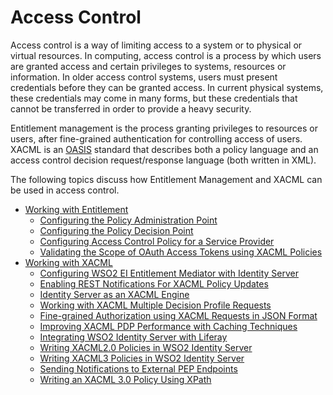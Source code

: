 # Access Control

Access control is a way of limiting access to a system or to physical or
virtual resources. In computing, access control is a process by which
users are granted access and certain privileges to systems, resources or
information. In older access control systems, users must present
credentials before they can be granted access. In current physical
systems, these credentials may come in many forms, but these credentials
that cannot be transferred in order to provide a heavy security.

Entitlement management is the process granting privileges to resources
or users, after fine-grained authentication for controlling access of
users. XACML is an [OASIS](http://www.oasis-open.org) standard that
describes both a policy language and an access control decision
request/response language (both written in XML).

The following topics discuss how Entitlement Management and XACML can be
used in access control.

-   [Working with Entitlement](Working_with_Entitlement)
    -   [Configuring the Policy Administration
        Point](../../tutorials/configuring-the-policy-administration-point)
    -   [Configuring the Policy Decision
        Point](Configuring_the_Policy_Decision_Point)
    -   [Configuring Access Control Policy for a Service
        Provider](Configuring_Access_Control_Policy_for_a_Service_Provider)
    -   [Validating the Scope of OAuth Access Tokens using XACML
        Policies](Validating_the_Scope_of_OAuth_Access_Tokens_using_XACML_Policies)
-   [Working with XACML](Working_with_XACML)
    -   [Configuring WSO2 EI Entitlement Mediator with Identity
        Server](../../tutorials/configuring-wso2-ei-entitlement-mediator-with-identity-server)
    -   [Enabling REST Notifications For XACML Policy
        Updates](../../tutorials/enabling-rest-notifications-for-xacml-policy-updates)
    -   [Identity Server as an XACML
        Engine](../../tutorials/identity-server-as-an-xacml-engine)
    -   [Working with XACML Multiple Decision Profile
        Requests](../../tutorials/working-with-xacml-multiple-decision-profile-requests)
    -   [Fine-grained Authorization using XACML Requests in JSON
        Format](../../tutorials/fine-grained-authorization-using-xacml-requests-in-json-format)
    -   [Improving XACML PDP Performance with Caching
        Techniques](../../tutorials/improving-xacml-pdp-performance-with-caching-techniques)
    -   [Integrating WSO2 Identity Server with
        Liferay](../../tutorials/integrating-wso2-identity-server-with-liferay)
    -   [Writing XACML2.0 Policies in WSO2 Identity
        Server](../../tutorials/writing-xacml2.0-policies-in-wso2-identity-server)
    -   [Writing XACML3 Policies in WSO2 Identity
        Server](../../tutorials/writing-xacml3-policies-in-wso2-identity-server)
    -   [Sending Notifications to External PEP
        Endpoints](../../tutorials/sending-notifications-to-external-pep-endpoints)
    -   [Writing an XACML 3.0 Policy Using
        XPath](../../tutorials/writing-a-xacml-3.0-policy-using-xpath)
